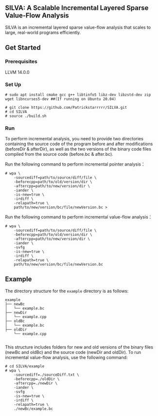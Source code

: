 ## SILVA: A Scalable Incremental Layered Sparse Value-Flow Analysis

SILVA is an incremental layered sparse value-flow analysis that scales to large, real-world programs efficiently. 

## Get Started
### Prerequisites
LLVM 14.0.0

### Set Up

```
# sudo apt install cmake gcc g++ libtinfo5 libz-dev libzstd-dev zip wget libncurses5-dev ##(If running on Ubuntu 20.04)

# git clone https://github.com/Patrickstarrrrr/SILVA.git
# cd SILVA
# source ./build.sh
```

### Run

To perform incremental analysis, you need to provide two directories containing the source code of the program before and after modifications (beforeDir & afterDir), as well as the two versions of the binary code files compiled from the source code (before.bc & after.bc).

Run the following command to perform incremental pointer analysis：
```
# wpa \
    -sourcediff=path/to/source/diff/file \
    -beforecpp=path/to/old/version/dir \
    -aftercpp=path/to/new/version/dir \
    -iander \
    -is-new=true \
    -irdiff \
    -relapath=true \
    path/to/new/version/bc/file/newVersion.bc >
```

Run the following command to perform incremental value-flow analysis：
```
# wpa \
    -sourcediff=path/to/source/diff/file \
    -beforecpp=path/to/old/version/dir \
    -aftercpp=path/to/new/version/dir \
    -iander \
    -svfg
    -is-new=true \
    -irdiff \
    -relapath=true \
    path/to/new/version/bc/file/newVersion.bc
```

## Example
The directory structure for the ```example``` directory is as follows:
```
example
├── newBc
│   └── example.bc
├── newDir
│   └── example.cpp
├── oldBc
│   └── example.bc
├── oldDir
    └── example.cpp


```

This structure includes folders for new and old versions of the binary files (newBc and oldBc) and the source code (newDir and oldDir).
To run incremental value-flow analysis, use the following command:
```
# cd SILVA/example
# wpa \
    -sourcediff=./sourceDiff.txt \
    -beforecpp=./oldDir \
    -aftercpp=./newDir \
    -iander \
    -svfg
    -is-new=true \
    -irdiff \
    -relapath=true \
    ./newBc/example.bc
```

